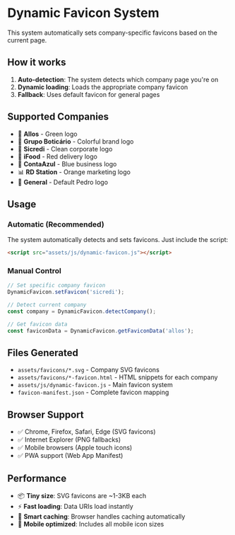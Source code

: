 # Dynamic Favicon System

This system automatically sets company-specific favicons based on the current page.

## How it works

1. **Auto-detection**: The system detects which company page you're on
2. **Dynamic loading**: Loads the appropriate company favicon
3. **Fallback**: Uses default favicon for general pages

## Supported Companies

- 🏢 **Allos** - Green logo
- 💄 **Grupo Boticário** - Colorful brand logo  
- 🏦 **Sicredi** - Clean corporate logo
- 🍔 **iFood** - Red delivery logo
- 💼 **ContaAzul** - Blue business logo
- 📊 **RD Station** - Orange marketing logo
- 👤 **General** - Default Pedro logo

## Usage

### Automatic (Recommended)
The system automatically detects and sets favicons. Just include the script:

```html
<script src="assets/js/dynamic-favicon.js"></script>
```

### Manual Control
```javascript
// Set specific company favicon
DynamicFavicon.setFavicon('sicredi');

// Detect current company
const company = DynamicFavicon.detectCompany();

// Get favicon data
const faviconData = DynamicFavicon.getFaviconData('allos');
```

## Files Generated

- `assets/favicons/*.svg` - Company SVG favicons
- `assets/favicons/*-favicon.html` - HTML snippets for each company
- `assets/js/dynamic-favicon.js` - Main favicon system
- `favicon-manifest.json` - Complete favicon mapping

## Browser Support

- ✅ Chrome, Firefox, Safari, Edge (SVG favicons)
- ✅ Internet Explorer (PNG fallbacks)
- ✅ Mobile browsers (Apple touch icons)
- ✅ PWA support (Web App Manifest)

## Performance

- 📦 **Tiny size**: SVG favicons are ~1-3KB each
- ⚡ **Fast loading**: Data URIs load instantly
- 🎯 **Smart caching**: Browser handles caching automatically
- 📱 **Mobile optimized**: Includes all mobile icon sizes
